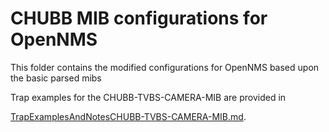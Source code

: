 # CHUBB MIB configurations for OpenNMS

This folder contains the modified configurations for OpenNMS based upon the basic parsed mibs

Trap examples for the CHUBB-TVBS-CAMERA-MIB are provided in 

[TrapExamplesAndNotesCHUBB-TVBS-CAMERA-MIB.md](../processedOpenNMS/TrapExamplesAndNotesCHUBB-TVBS-CAMERA-MIB.md).